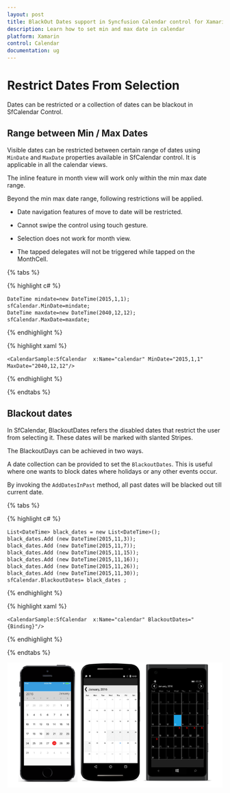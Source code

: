 ```yaml
---
layout: post
title: BlackOut Dates support in Syncfusion Calendar control for Xamarin.Forms
description: Learn how to set min and max date in calendar
platform: Xamarin
control: Calendar
documentation: ug
---
```


# Restrict Dates From Selection

Dates can be restricted or a collection of dates can be blackout in SfCalendar Control.

## Range between Min / Max Dates

Visible dates can be restricted between certain range of dates using `MinDate` and `MaxDate` properties available in SfCalendar control. It is applicable in all the calendar views.

The inline feature in month view will work only within the min max date range.

Beyond the min max date range, following restrictions will be applied.

* Date navigation features of move to date will be restricted.

* Cannot swipe the control using touch gesture.

* Selection does not work for month view.

* The tapped delegates will not be triggered while tapped on the MonthCell.
    
{% tabs %}	
	
{% highlight c# %}
	
	DateTime mindate=new DateTime(2015,1,1);
	sfCalendar.MinDate=mindate;
	DateTime maxdate=new DateTime(2040,12,12);
	sfCalendar.MaxDate=maxdate;
	
{% endhighlight %}

{% highlight xaml %}

	<CalendarSample:SfCalendar  x:Name="calendar" MinDate="2015,1,1" MaxDate="2040,12,12"/>

{% endhighlight %}

{% endtabs %}

## Blackout dates

In SfCalendar, BlackoutDates refers the disabled dates that restrict the user from selecting it. These dates will be marked with slanted Stripes.

The BlackoutDays can be achieved in two ways.

A date collection can be provided to set the `BlackoutDates`. This is useful where one wants to block dates where holidays or any other events occur.

By invoking the `AddDatesInPast` method, all past dates will be blacked out till current date.

{% tabs %}

{% highlight c# %}
	
	List<DateTime> black_dates = new List<DateTime>();
	black_dates.Add (new DateTime(2015,11,3));
	black_dates.Add (new DateTime(2015,11,7));
	black_dates.Add (new DateTime(2015,11,15));
	black_dates.Add (new DateTime(2015,11,16));
	black_dates.Add (new DateTime(2015,11,26));
	black_dates.Add (new DateTime(2015,11,30));
	sfCalendar.BlackoutDates= black_dates ;
	
{%  endhighlight %}

{% highlight xaml %}

	<CalendarSample:SfCalendar  x:Name="calendar" BlackoutDates="{Binding}"/>
	
{% endhighlight %}

{% endtabs %}

	
	
![](images/Blackout.png)
